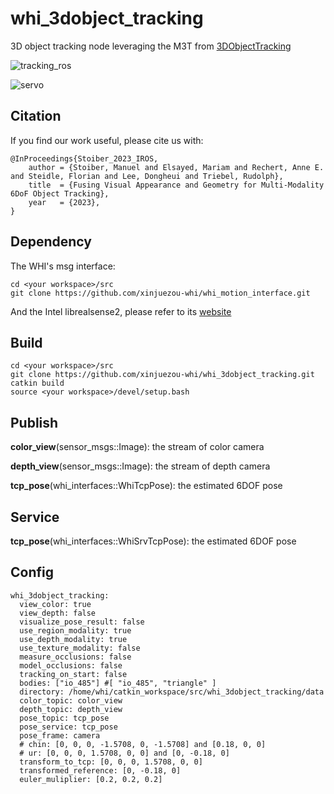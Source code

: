 # whi_3dobject_tracking
3D object tracking node leveraging the M3T from [3DObjectTracking](https://github.com/DLR-RM/3DObjectTracking)

![tracking_ros](https://github.com/xinjuezou-whi/whi_3dobject_tracking/assets/72239958/3309453c-e553-490c-a9af-d7e68ba1c717)

![servo](https://github.com/xinjuezou-whi/whi_3dobject_tracking/assets/72239958/86b5d793-af85-4a2c-a209-00a0f170bb50)

## Citation

If you find our work useful, please cite us with: 

```
@InProceedings{Stoiber_2023_IROS,
    author = {Stoiber, Manuel and Elsayed, Mariam and Rechert, Anne E. and Steidle, Florian and Lee, Dongheui and Triebel, Rudolph},
    title  = {Fusing Visual Appearance and Geometry for Multi-Modality 6DoF Object Tracking},
    year   = {2023},
}
```

## Dependency

The WHI's msg interface:
```
cd <your workspace>/src
git clone https://github.com/xinjuezou-whi/whi_motion_interface.git
```

And the Intel librealsense2, please refer to its [website](https://github.com/IntelRealSense/librealsense)

## Build

```
cd <your workspace>/src
git clone https://github.com/xinjuezou-whi/whi_3dobject_tracking.git
catkin build
source <your workspace>/devel/setup.bash
```

## Publish

**color_view**(sensor_msgs::Image): the stream of color camera

**depth_view**(sensor_msgs::Image): the stream of depth camera

**tcp_pose**(whi_interfaces::WhiTcpPose): the estimated 6DOF pose

## Service

**tcp_pose**(whi_interfaces::WhiSrvTcpPose): the estimated 6DOF pose

## Config

```
whi_3dobject_tracking:
  view_color: true
  view_depth: false
  visualize_pose_result: false
  use_region_modality: true
  use_depth_modality: true
  use_texture_modality: false
  measure_occlusions: false
  model_occlusions: false
  tracking_on_start: false
  bodies: ["io_485"] #[ "io_485", "triangle" ]
  directory: /home/whi/catkin_workspace/src/whi_3dobject_tracking/data
  color_topic: color_view
  depth_topic: depth_view
  pose_topic: tcp_pose
  pose_service: tcp_pose
  pose_frame: camera
  # chin: [0, 0, 0, -1.5708, 0, -1.5708] and [0.18, 0, 0]
  # ur: [0, 0, 0, 1.5708, 0, 0] and [0, -0.18, 0]
  transform_to_tcp: [0, 0, 0, 1.5708, 0, 0]
  transformed_reference: [0, -0.18, 0]
  euler_muliplier: [0.2, 0.2, 0.2]
```
